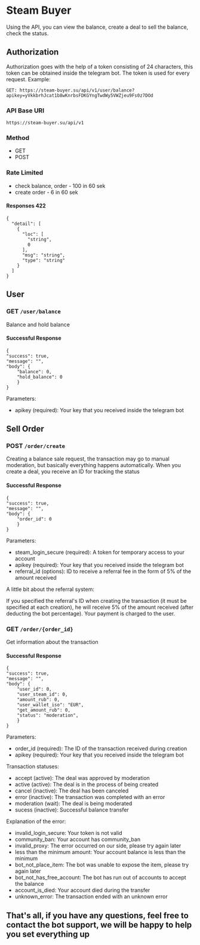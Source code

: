 # Steam Buyer
Using the API, you can view the balance, create a deal to sell the balance, check the status.

## Authorization
Authorization goes with the help of a token consisting of 24 characters, this token can be obtained inside the telegram bot. The token is used for every request. Example:

`GET: https://steam-buyer.su/api/v1/user/balance?apikey=yVkkbrhJcat1b8wKnrbsFDKGYngTwdWy5VWZjeu9Fs0z7DOd`
    
### API Base URI
`https://steam-buyer.su/api/v1`
### Method
- GET
- POST

### Rate Limited
 - check balance, order - 100 in 60 sek
 - create order - 6 in 60 sek

#### Responses 422


    {
      "detail": [
        {
          "loc": [
            "string",
            0
          ],
          "msg": "string",
          "type": "string"
        }
      ]
    }


## User

### GET `/user/balance`

Balance and  hold balance

#### Successful Response

    {
    "success": true,
    "message": "",
    "body": {
        "balance": 0,
        "hold_balance": 0
        }
    }
Parameters:

 * apikey (required): Your key that you received inside the telegram bot

## Sell Order

### POST `/order/create`

Creating a balance sale request, the transaction may go to manual moderation, but basically everything happens automatically. When you create a deal, you receive an ID for tracking the status

#### Successful Response

    {
    "success": true,
    "message": "",
    "body": {
        "order_id": 0
        }
    }
Parameters:

 * steam_login_secure (required): A token for temporary access to your account
 * apikey (required): Your key that you received inside the telegram bot
 * referral_id (options): ID to receive a referral fee in the form of 5% of the amount received

A little bit about the referral system:

If you specified the referral's ID when creating the transaction (it must be specified at each creation), he will receive 5% of the amount received (after deducting the bot percentage). Your payment is charged to the user.

### GET `/order/{order_id}`

Get information about the transaction

#### Successful Response

    {
    "success": true,
    "message": "",
    "body": {
        "user_id": 0,
        "user_steam_id": 0,
        "amount_rub": 0,
        "user_wallet_iso": "EUR",
        "get_amount_rub": 0,
        "status": "moderation",
        }
    }
Parameters:

 * order_id (required): The ID of the transaction received during creation
 * apikey (required): Your key that you received inside the telegram bot

Transaction statuses:

* accept (active): The deal was approved by moderation
* active (active): The deal is in the process of being created
* cancel (inactive): The deal has been canceled
* error (inactive): The transaction was completed with an error
* moderation (wait): The deal is being moderated
* sucess (inactive): Successful balance transfer

Explanation of the error:

* invalid_login_secure: Your token is not valid
* community_ban: Your account has community_ban
* invalid_proxy: The error occurred on our side, please try again later
* less than the minimum amount: Your account balance is less than the minimum
* bot_not_place_item: The bot was unable to expose the item, please try again later
* bot_not_has_free_account: The bot has run out of accounts to accept the balance
* account_is_died: Your account died during the transfer
* unknown_error: The transaction ended with an unknown error

## That's all, if you have any questions, feel free to contact the bot support, we will be happy to help you set everything up

